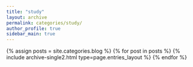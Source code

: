 ```yaml
---
title: "study"
layout: archive
permalink: categories/study/
author_profile: true
sidebar_main: true
---
```




{% assign posts = site.categories.blog %}
{% for post in posts %} {% include archive-single2.html type=page.entries_layout %} {% endfor %}